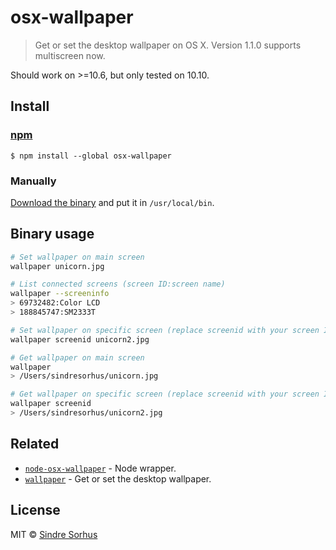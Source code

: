 # osx-wallpaper

> Get or set the desktop wallpaper on OS X. Version 1.1.0 supports multiscreen now.

Should work on >=10.6, but only tested on 10.10.


## Install

### [npm](https://github.com/sindresorhus/node-osx-wallpaper#cli)

```
$ npm install --global osx-wallpaper
```

### Manually

[Download the binary](https://github.com/sindresorhus/osx-wallpaper/releases/latest) and put it in `/usr/local/bin`.


## Binary usage

```sh
# Set wallpaper on main screen
wallpaper unicorn.jpg

# List connected screens (screen ID:screen name)
wallpaper --screeninfo
> 69732482:Color LCD
> 188845747:SM2333T

# Set wallpaper on specific screen (replace screenid with your screen ID)
wallpaper screenid unicorn2.jpg

# Get wallpaper on main screen
wallpaper
> /Users/sindresorhus/unicorn.jpg

# Get wallpaper on specific screen (replace screenid with your screen ID)
wallpaper screenid
> /Users/sindresorhus/unicorn2.jpg
```


## Related

- [`node-osx-wallpaper`](https://github.com/sindresorhus/node-osx-wallpaper) - Node wrapper.
- [`wallpaper`](https://github.com/sindresorhus/wallpaper) - Get or set the desktop wallpaper.


## License

MIT © [Sindre Sorhus](http://sindresorhus.com)
